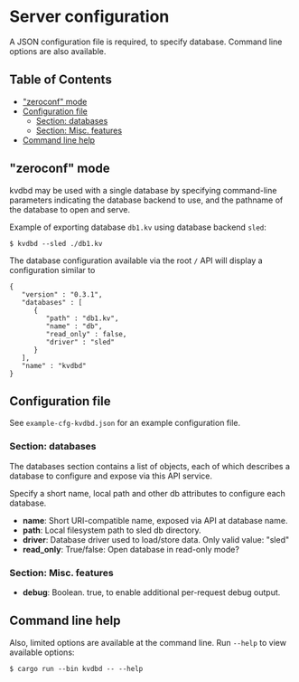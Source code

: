 
# Server configuration

A JSON configuration file is required, to specify database.  Command line 
options are also available.

## Table of Contents

* ["zeroconf" mode](#zeroconf-mode)
* [Configuration file](#configuration-file)
   * [Section: databases](#section-databases)
   * [Section: Misc. features](#section-misc-features)
* [Command line help](#command-line-help)

## "zeroconf" mode

kvdbd may be used with a single database by specifying command-line
parameters indicating the database backend to use, and the pathname of
the database to open and serve.

Example of exporting database `db1.kv` using database backend `sled`:
```
$ kvdbd --sled ./db1.kv
```

The database configuration available via the root `/` API will display
a configuration similar to
```
{
   "version" : "0.3.1",
   "databases" : [
      {
         "path" : "db1.kv",
         "name" : "db",
         "read_only" : false,
         "driver" : "sled"
      }
   ],
   "name" : "kvdbd"
}
```

## Configuration file

See `example-cfg-kvdbd.json` for an example configuration file.

### Section: databases

The databases section contains a list of objects, each of which
describes a database to configure and expose via this API service.

Specify a short name, local path and other db attributes to configure
each database.

* **name**:  Short URI-compatible name, exposed via API at database
  name.
* **path**:  Local filesystem path to sled db directory.
* **driver**:  Database driver used to load/store data. Only valid value: "sled"
* **read_only**:  True/false:  Open database in read-only mode?

### Section: Misc. features

* **debug**:  Boolean.  true, to enable additional per-request debug output.

## Command line help

Also, limited options are available at the command line.  Run `--help`
to view available options:

```
$ cargo run --bin kvdbd -- --help
```

